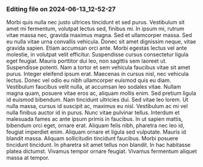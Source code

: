 

### Editing file on 2024-06-13_12-52-27

Morbi quis nulla nec justo ultrices tincidunt et sed purus. Vestibulum sit amet mi fermentum, volutpat lectus sed, finibus mi. In ipsum mi, rutrum vitae massa nec, gravida maximus magna. Sed et ullamcorper massa. Sed eu nulla vitae urna convallis vehicula. Donec sit amet dignissim neque, vitae gravida sapien. Etiam accumsan orci ante. Morbi egestas lectus vel ante molestie, in volutpat velit efficitur. Suspendisse cursus consectetur ligula eget feugiat. Mauris porttitor dui leo, non sagittis sem laoreet ut.
Suspendisse potenti. Nam a tortor et sem vehicula faucibus vitae sit amet purus. Integer eleifend ipsum erat. Maecenas in cursus nisl, nec vehicula lectus. Donec vel odio eu nibh ullamcorper euismod quis eu diam. Vestibulum faucibus velit nulla, at accumsan leo sodales vitae. Nullam magna quam, posuere vitae eros ac, aliquam mollis enim. Sed pretium ligula id euismod bibendum. Nam tincidunt ultricies dui. Sed vitae leo lorem. Ut nulla massa, cursus id suscipit ac, maximus eu nisl.
Vestibulum ac mi vel nulla finibus auctor id in purus. Nunc vitae pulvinar tellus. Interdum et malesuada fames ac ante ipsum primis in faucibus. In ut sapien mattis, bibendum orci eget, ornare erat. Aliquam felis nibh, pharetra nec leo id, feugiat imperdiet enim. Aliquam ornare et ligula sed vulputate. Mauris id blandit massa. Aliquam sollicitudin tincidunt faucibus. Morbi posuere tincidunt tincidunt. In pharetra sit amet tellus non blandit. In hac habitasse platea dictumst. Vivamus tempor ornare feugiat. Vivamus fermentum aliquet massa at tempor.


